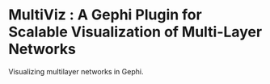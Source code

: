 # MultiViz : A Gephi Plugin for Scalable Visualization of Multi-Layer Networks

Visualizing multilayer networks in Gephi.
